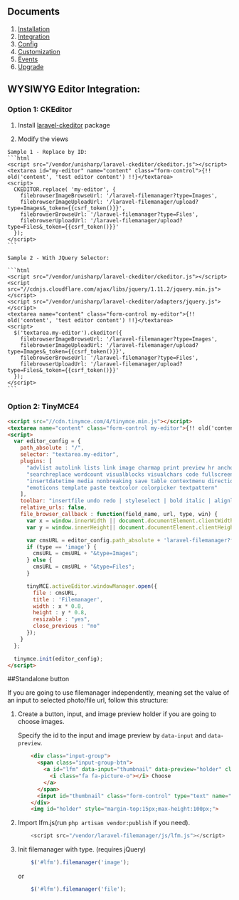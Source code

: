 ## Documents

  1. [Installation](https://github.com/UniSharp/laravel-filemanager/blob/master/doc/installation.md)
  1. [Integration](https://github.com/UniSharp/laravel-filemanager/blob/master/doc/integration.md)
  1. [Config](https://github.com/UniSharp/laravel-filemanager/blob/master/doc/config.md)
  1. [Customization](https://github.com/UniSharp/laravel-filemanager/blob/master/doc/customization.md)
  1. [Events](https://github.com/UniSharp/laravel-filemanager/blob/master/doc/events.md)
  1. [Upgrade](https://github.com/UniSharp/laravel-filemanager/blob/master/doc/upgrade.md)

## WYSIWYG Editor Integration:
### Option 1: CKEditor

  1. Install [laravel-ckeditor](https://github.com/UniSharp/laravel-ckeditor) package

  1. Modify the views
      
    Sample 1 - Replace by ID:
    ```html
    <script src="/vendor/unisharp/laravel-ckeditor/ckeditor.js"></script>
    <textarea id="my-editor" name="content" class="form-control">{!! old('content', 'test editor content') !!}</textarea>
    <script>
      CKEDITOR.replace( 'my-editor', {
        filebrowserImageBrowseUrl: '/laravel-filemanager?type=Images',
        filebrowserImageUploadUrl: '/laravel-filemanager/upload?type=Images&_token={{csrf_token()}}',
        filebrowserBrowseUrl: '/laravel-filemanager?type=Files',
        filebrowserUploadUrl: '/laravel-filemanager/upload?type=Files&_token={{csrf_token()}}'
      });
    </script>
    ```
    
    Sample 2 - With JQuery Selector:
    
    ```html
    <script src="/vendor/unisharp/laravel-ckeditor/ckeditor.js"></script>
    <script src="//cdnjs.cloudflare.com/ajax/libs/jquery/1.11.2/jquery.min.js"></script>
    <script src="/vendor/unisharp/laravel-ckeditor/adapters/jquery.js"></script>
    <textarea name="content" class="form-control my-editor">{!! old('content', 'test editor content') !!}</textarea>
    <script>
      $('textarea.my-editor').ckeditor({
        filebrowserImageBrowseUrl: '/laravel-filemanager?type=Images',
        filebrowserImageUploadUrl: '/laravel-filemanager/upload?type=Images&_token={{csrf_token()}}',
        filebrowserBrowseUrl: '/laravel-filemanager?type=Files',
        filebrowserUploadUrl: '/laravel-filemanager/upload?type=Files&_token={{csrf_token()}}'
      });
    </script>
    ```

### Option 2: TinyMCE4

```html
<script src="//cdn.tinymce.com/4/tinymce.min.js"></script>
<textarea name="content" class="form-control my-editor">{!! old('content', $content) !!}</textarea>
<script>
  var editor_config = {
    path_absolute : "/",
    selector: "textarea.my-editor",
    plugins: [
      "advlist autolink lists link image charmap print preview hr anchor pagebreak",
      "searchreplace wordcount visualblocks visualchars code fullscreen",
      "insertdatetime media nonbreaking save table contextmenu directionality",
      "emoticons template paste textcolor colorpicker textpattern"
    ],
    toolbar: "insertfile undo redo | styleselect | bold italic | alignleft aligncenter alignright alignjustify | bullist numlist outdent indent | link image media",
    relative_urls: false,
    file_browser_callback : function(field_name, url, type, win) {
      var x = window.innerWidth || document.documentElement.clientWidth || document.getElementsByTagName('body')[0].clientWidth;
      var y = window.innerHeight|| document.documentElement.clientHeight|| document.getElementsByTagName('body')[0].clientHeight;

      var cmsURL = editor_config.path_absolute + 'laravel-filemanager?field_name=' + field_name;
      if (type == 'image') {
        cmsURL = cmsURL + "&type=Images";
      } else {
        cmsURL = cmsURL + "&type=Files";
      }

      tinyMCE.activeEditor.windowManager.open({
        file : cmsURL,
        title : 'Filemanager',
        width : x * 0.8,
        height : y * 0.8,
        resizable : "yes",
        close_previous : "no"
      });
    }
  };

  tinymce.init(editor_config);
</script>
```

##Standalone button

If you are going to use filemanager independently, meaning set the value of an input to selected photo/file url, follow this structure:

1. Create a button, input, and image preview holder if you are going to choose images.

    Specify the id to the input and image preview by `data-input` and `data-preview`.

    ```html
        <div class="input-group">
          <span class="input-group-btn">
            <a id="lfm" data-input="thumbnail" data-preview="holder" class="btn btn-primary">
              <i class="fa fa-picture-o"></i> Choose
            </a>
          </span>
          <input id="thumbnail" class="form-control" type="text" name="filepath">
        </div>
        <img id="holder" style="margin-top:15px;max-height:100px;">
    ``` 

1. Import lfm.js(run `php artisan vendor:publish` if you need).

    ```javascript
        <script src="/vendor/laravel-filemanager/js/lfm.js"></script>
    ```

1. Init filemanager with type. (requires jQuery)

    ```javascript
        $('#lfm').filemanager('image');
    ```
    or

    ```javascript
        $('#lfm').filemanager('file');
    ```
